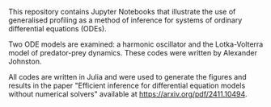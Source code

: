 This repository contains Jupyter Notebooks that illustrate the use of generalised profiling as a method of inference for systems of ordinary differential equations (ODEs).

Two ODE models are examined: a harmonic oscillator and the Lotka-Volterra model of predator-prey dynamics. These codes were written by Alexander Johnston.

All codes are written in Julia and were used to generate the figures and results in the paper "Efficient inference for differential equation models without numerical solvers" available at https://arxiv.org/pdf/2411.10494. 
